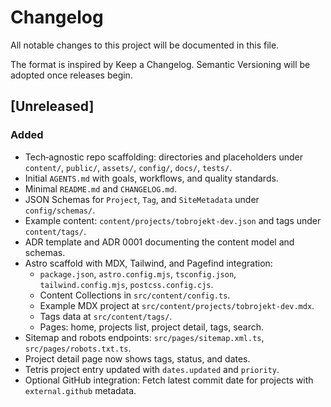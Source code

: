 # Changelog

All notable changes to this project will be documented in this file.

The format is inspired by Keep a Changelog. Semantic Versioning will be adopted once releases begin.

## [Unreleased]
### Added
- Tech‑agnostic repo scaffolding: directories and placeholders under `content/`, `public/`, `assets/`, `config/`, `docs/`, `tests/`.
- Initial `AGENTS.md` with goals, workflows, and quality standards.
- Minimal `README.md` and `CHANGELOG.md`.
- JSON Schemas for `Project`, `Tag`, and `SiteMetadata` under `config/schemas/`.
- Example content: `content/projects/tobrojekt-dev.json` and tags under `content/tags/`.
- ADR template and ADR 0001 documenting the content model and schemas.
- Astro scaffold with MDX, Tailwind, and Pagefind integration:
  - `package.json`, `astro.config.mjs`, `tsconfig.json`, `tailwind.config.mjs`, `postcss.config.cjs`.
  - Content Collections in `src/content/config.ts`.
  - Example MDX project at `src/content/projects/tobrojekt-dev.mdx`.
  - Tags data at `src/content/tags/`.
  - Pages: home, projects list, project detail, tags, search.
- Sitemap and robots endpoints: `src/pages/sitemap.xml.ts`, `src/pages/robots.txt.ts`.
- Project detail page now shows tags, status, and dates.
- Tetris project entry updated with `dates.updated` and `priority`.
 - Optional GitHub integration: Fetch latest commit date for projects with `external.github` metadata.
